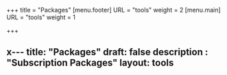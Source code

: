 +++
title = "Packages"
[menu.footer]
URL = "tools"
weight = 2
[menu.main]
URL = "tools"
weight = 1

+++
## x--- title: "Packages" draft: false description : "Subscription Packages" layout: tools